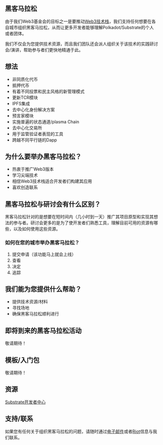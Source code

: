 ## 黑客马拉松

由于我们Web3基金会的目标之一是要推动[Web3技术栈](http://wiki.web3.foundation/en/latest/tech_stack/tech_stack_overview/)，我们支持任何想要在各自城市组织黑客马拉松，从而让更多开发者能够理解Polkadot/Substrate的个人或者团体。

我们不仅会为您提供技术资源，而且我们团队还会派人组织关于该技术的实践研讨会/演讲，帮助参与者们更快地精通于此。

## 想法

- 非同质化代币
- 抵押代币
- 有着不同投票和民主风格的新管理模式
- 更新TCR模块
- IPFS集成
- 去中心化身份解决方案
- 预言家模块
- 实施普遍的状态通道/plasma Chain
- 去中心化交易所
- 用于监管验证者表现的工具
- 跨越不同平行链的Dapp

## 为什么要举办黑客马拉松？

- 热衷于推广Web3版本
- 学习尖端技术
- 相信Web3技术栈适合开发者们构建其应用
- 喜欢创造联系

## 黑客马拉松与研讨会有什么区别？
黑客马拉松针对的是想要在短时间内（几小时到一天）推广其项目原型和实现其想法的参与者。研讨会更多的是为了使开发者们熟悉工具，理解目前可用的资源有哪些，以及如何使用这些资源。

### 如何在您的城市举办黑客马拉松？
1. 提交申请（该功能马上就会上线）
2. 查看
3. 决定
4. 追踪

## 我们能为您提供什么帮助？

- 提供技术资源/材料
- 寻找场地
- 确保黑客马拉松顺利进行

## 即将到来的黑客马拉松活动

敬请期待！

## 模板/入门包

敬请期待！

## 资源

[Substrate开发者中心](https://docs.substrate.dev)

## 支持/联系

如果您有任何关于组织黑客马拉松的问题，请随时通过[电子邮件](mailto:events@web3.foundation)或者[Riot](https://riot.im/app/#/room/#polkadot-watercooler:matrix.org)信息与我们联系。